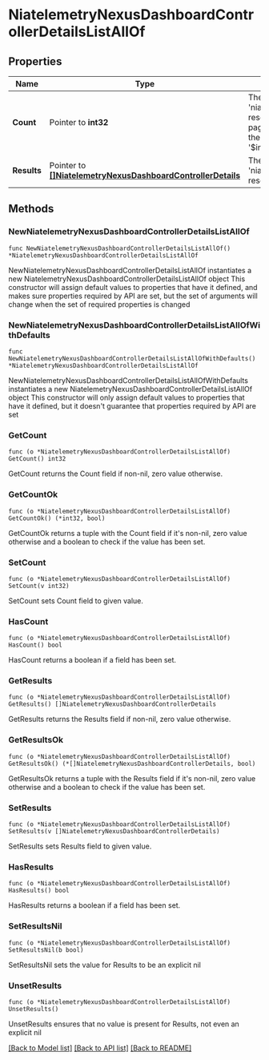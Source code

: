 # NiatelemetryNexusDashboardControllerDetailsListAllOf

## Properties

Name | Type | Description | Notes
------------ | ------------- | ------------- | -------------
**Count** | Pointer to **int32** | The total number of &#39;niatelemetry.NexusDashboardControllerDetails&#39; resources matching the request, accross all pages. The &#39;Count&#39; attribute is included when the HTTP GET request includes the &#39;$inlinecount&#39; parameter. | [optional] 
**Results** | Pointer to [**[]NiatelemetryNexusDashboardControllerDetails**](NiatelemetryNexusDashboardControllerDetails.md) | The array of &#39;niatelemetry.NexusDashboardControllerDetails&#39; resources matching the request. | [optional] 

## Methods

### NewNiatelemetryNexusDashboardControllerDetailsListAllOf

`func NewNiatelemetryNexusDashboardControllerDetailsListAllOf() *NiatelemetryNexusDashboardControllerDetailsListAllOf`

NewNiatelemetryNexusDashboardControllerDetailsListAllOf instantiates a new NiatelemetryNexusDashboardControllerDetailsListAllOf object
This constructor will assign default values to properties that have it defined,
and makes sure properties required by API are set, but the set of arguments
will change when the set of required properties is changed

### NewNiatelemetryNexusDashboardControllerDetailsListAllOfWithDefaults

`func NewNiatelemetryNexusDashboardControllerDetailsListAllOfWithDefaults() *NiatelemetryNexusDashboardControllerDetailsListAllOf`

NewNiatelemetryNexusDashboardControllerDetailsListAllOfWithDefaults instantiates a new NiatelemetryNexusDashboardControllerDetailsListAllOf object
This constructor will only assign default values to properties that have it defined,
but it doesn't guarantee that properties required by API are set

### GetCount

`func (o *NiatelemetryNexusDashboardControllerDetailsListAllOf) GetCount() int32`

GetCount returns the Count field if non-nil, zero value otherwise.

### GetCountOk

`func (o *NiatelemetryNexusDashboardControllerDetailsListAllOf) GetCountOk() (*int32, bool)`

GetCountOk returns a tuple with the Count field if it's non-nil, zero value otherwise
and a boolean to check if the value has been set.

### SetCount

`func (o *NiatelemetryNexusDashboardControllerDetailsListAllOf) SetCount(v int32)`

SetCount sets Count field to given value.

### HasCount

`func (o *NiatelemetryNexusDashboardControllerDetailsListAllOf) HasCount() bool`

HasCount returns a boolean if a field has been set.

### GetResults

`func (o *NiatelemetryNexusDashboardControllerDetailsListAllOf) GetResults() []NiatelemetryNexusDashboardControllerDetails`

GetResults returns the Results field if non-nil, zero value otherwise.

### GetResultsOk

`func (o *NiatelemetryNexusDashboardControllerDetailsListAllOf) GetResultsOk() (*[]NiatelemetryNexusDashboardControllerDetails, bool)`

GetResultsOk returns a tuple with the Results field if it's non-nil, zero value otherwise
and a boolean to check if the value has been set.

### SetResults

`func (o *NiatelemetryNexusDashboardControllerDetailsListAllOf) SetResults(v []NiatelemetryNexusDashboardControllerDetails)`

SetResults sets Results field to given value.

### HasResults

`func (o *NiatelemetryNexusDashboardControllerDetailsListAllOf) HasResults() bool`

HasResults returns a boolean if a field has been set.

### SetResultsNil

`func (o *NiatelemetryNexusDashboardControllerDetailsListAllOf) SetResultsNil(b bool)`

 SetResultsNil sets the value for Results to be an explicit nil

### UnsetResults
`func (o *NiatelemetryNexusDashboardControllerDetailsListAllOf) UnsetResults()`

UnsetResults ensures that no value is present for Results, not even an explicit nil

[[Back to Model list]](../README.md#documentation-for-models) [[Back to API list]](../README.md#documentation-for-api-endpoints) [[Back to README]](../README.md)


